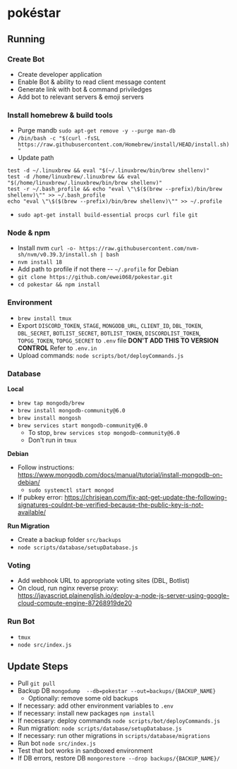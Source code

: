 # pokéstar

## Running

### Create Bot

- Create developer application
- Enable Bot & ability to read client message content
- Generate link with bot & command priviledges
- Add bot to relevant servers & emoji servers

### Install homebrew & build tools

- Purge mandb `sudo apt-get remove -y --purge man-db`
- `/bin/bash -c "$(curl -fsSL https://raw.githubusercontent.com/Homebrew/install/HEAD/install.sh)"`
- Update path

```
test -d ~/.linuxbrew && eval "$(~/.linuxbrew/bin/brew shellenv)"
test -d /home/linuxbrew/.linuxbrew && eval "$(/home/linuxbrew/.linuxbrew/bin/brew shellenv)"
test -r ~/.bash_profile && echo "eval \"\$($(brew --prefix)/bin/brew shellenv)\"" >> ~/.bash_profile
echo "eval \"\$($(brew --prefix)/bin/brew shellenv)\"" >> ~/.profile
```

- `sudo apt-get install build-essential procps curl file git`

### Node & npm

- Install nvm `curl -o- https://raw.githubusercontent.com/nvm-sh/nvm/v0.39.3/install.sh | bash`
- `nvm install 18`
- Add path to profile if not there -- `~/.profile` for Debian
- `git clone https://github.com/ewei068/pokestar.git`
- `cd pokestar && npm install`

### Environment

- `brew install tmux`
- Export `DISCORD_TOKEN`, `STAGE`, `MONGODB_URL`, `CLIENT_ID`, `DBL_TOKEN`, `DBL_SECRET`, `BOTLIST_SECRET`, `BOTLIST_TOKEN`, `DISCORDLIST_TOKEN`, `TOPGG_TOKEN`, `TOPGG_SECRET` to `.env` file **DON'T ADD THIS TO VERSION CONTROL** Refer to `.env.in`
- Upload commands: `node scripts/bot/deployCommands.js`

### Database

**Local**

- `brew tap mongodb/brew`
- `brew install mongodb-community@6.0`
- `brew install mongosh`
- `brew services start mongodb-community@6.0`
  - To stop, `brew services stop mongodb-community@6.0`
  - Don't run in `tmux`

**Debian**

- Follow instructions: https://www.mongodb.com/docs/manual/tutorial/install-mongodb-on-debian/
  - `sudo systemctl start mongod`
- If pubkey error: https://chrisjean.com/fix-apt-get-update-the-following-signatures-couldnt-be-verified-because-the-public-key-is-not-available/

**Run Migration**

- Create a backup folder `src/backups`
- `node scripts/database/setupDatabase.js`

### Voting

- Add webhook URL to appropriate voting sites (DBL, Botlist)
- On cloud, run nginx reverse proxy: https://javascript.plainenglish.io/deploy-a-node-js-server-using-google-cloud-compute-engine-87268919de20

### Run Bot

- `tmux`
- `node src/index.js`

## Update Steps

- Pull `git pull`
- Backup DB `mongodump  --db=pokestar --out=backups/{BACKUP_NAME}`
  - Optionally: remove some old backups
- If necessary: add other environment variables to `.env`
- If necessary: install new packages `npm install`
- If necessary: deploy commands `node scripts/bot/deployCommands.js`
- Run migration: `node scripts/database/setupDatabase.js`
- If necessary: run other migrations in `scripts/database/migrations`
- Run bot `node src/index.js`
- Test that bot works in sandboxed environment
- If DB errors, restore DB `mongorestore --drop backups/{BACKUP_NAME}/`
